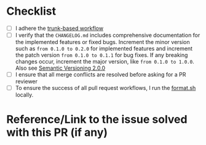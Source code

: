 # Checklist

- [ ] I adhere the [trunk-based workflow](https://www.atlassian.com/continuous-delivery/continuous-integration/trunk-based-development)
- [ ] I verify that the `CHANGELOG.md` includes comprehensive documentation for the implemented features or fixed bugs. Increment the minor version such as `from 0.1.0 to 0.2.0` for implemented features and increment the patch version `from 0.1.0 to 0.1.1` for bug fixes. If any breaking changes occur, increment the major version, like `from 0.1.0 to 1.0.0`. Also see [Semantic Versioning 2.0.0](https://semver.org/lang/de/)
- [ ] I ensure that all merge conflicts are resolved before asking for a PR reviewer
- [ ] To ensure the success of all pull request workflows, I run the [format.sh](../scripts/format.sh) locally.

# Reference/Link to the issue solved with this PR (if any)